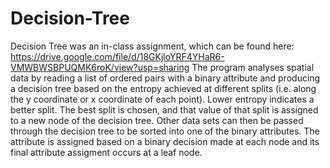 # Decision-Tree
Decision Tree was an in-class assignment, which can be found here:
https://drive.google.com/file/d/18GKjloYRF4YHaR6-VMWBWSBPUQMK6roK/view?usp=sharing
The program analyses spatial data by reading a list of ordered pairs with a binary attribute and producing a decision tree 
based on the entropy achieved at different splits (i.e. along the y coordinate or x coordinate of each point). 
Lower entropy indicates a better split. The best split is chosen, and that value of that split is assigned to a new node of the
decision tree.
Other data sets can then be passed through the decision tree to be sorted into one of the binary attributes. The attribute is assigned 
based on a binary decision made at each node and its final attribute assigment occurs at a leaf node. 
